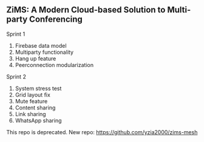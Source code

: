 ZiMS: A Modern Cloud-based Solution to Multi-party Conferencing
------------

Sprint 1
1.  Firebase data model
2.  Multiparty functionality
3.  Hang up feature
4.  Peerconnection modularization

Sprint 2
1.  System stress test
2.  Grid layout fix
3.  Mute feature
4.  Content sharing
5.  Link sharing
6.  WhatsApp sharing

This repo is deprecated. New repo: https://github.com/yzia2000/zims-mesh
